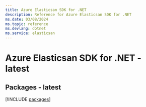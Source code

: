 ```yaml
---
title: Azure Elasticsan SDK for .NET
description: Reference for Azure Elasticsan SDK for .NET
ms.date: 03/08/2024
ms.topic: reference
ms.devlang: dotnet
ms.service: elasticsan
---
```

# Azure Elasticsan SDK for .NET - latest
## Packages - latest
[!INCLUDE [packages](elasticsan-index.md)]